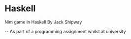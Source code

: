 # Haskell
Nim game in Haskell
By Jack Shipway

-- As part of a programming assignment whilst at university
